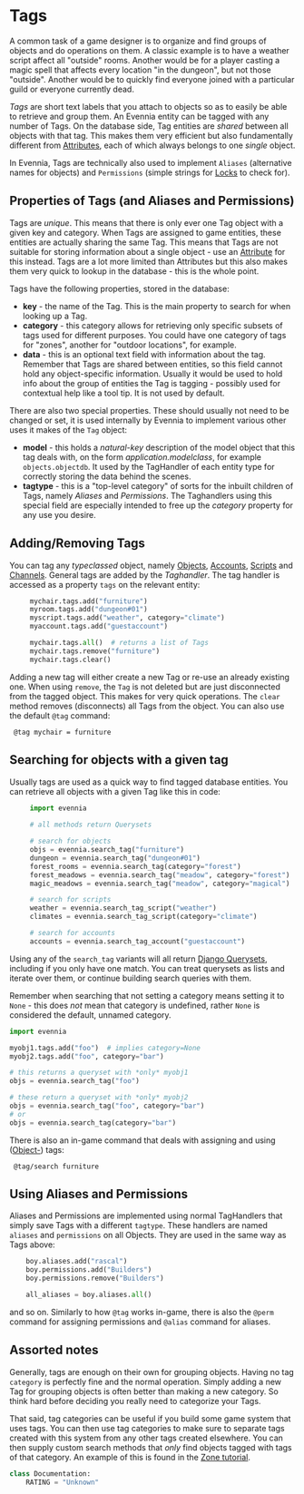 # Tags


A common task of a game designer is to organize and find groups of objects and do operations on them. A classic example is to have a weather script affect all "outside" rooms. Another would be for a player casting a magic spell that affects every location "in the dungeon", but not those "outside". Another would be to quickly find everyone joined with a particular guild or everyone currently dead. 

*Tags* are short text labels that you attach to objects so as to easily be able to retrieve and group them. An Evennia entity can be tagged with any number of Tags. On the database side, Tag entities are *shared* between all objects with that tag. This makes them very efficient but also fundamentally different from [Attributes](../attributes/Attributes), each of which always belongs to one *single* object. 

In Evennia, Tags are technically also used to implement `Aliases` (alternative names for objects) and `Permissions` (simple strings for [Locks](../locks/Locks) to check for). 


## Properties of Tags (and Aliases and Permissions)

Tags are *unique*. This means that there is only ever one Tag object with a given key and category. When Tags are assigned to game entities, these entities are actually sharing the same Tag. This means that Tags are not suitable for storing information about a single object - use an [Attribute](../attributes/Attributes) for this instead. Tags are a lot more limited than Attributes but this also makes them very quick to lookup in the database - this is the whole point.

Tags have the following properties, stored in the database:

- **key** - the name of the Tag. This is the main property to search for when looking up a Tag.
- **category** - this category allows for retrieving only specific subsets of tags used for different purposes. You could have one category of tags for "zones", another for "outdoor locations", for example.
- **data** - this is an optional text field with information about the tag. Remember that Tags are shared between entities, so this field cannot hold any object-specific information. Usually it would be used to hold info about the group of entities the Tag is tagging - possibly used for contextual help like a tool tip. It is not used by default.

There are also two special properties. These should usually not need to be changed or set, it is used internally by Evennia to implement various other uses it makes of the `Tag` object:
- **model** - this holds a *natural-key* description of the model object that this tag deals with, on the form *application.modelclass*, for example `objects.objectdb`. It used by the TagHandler of each entity type for correctly storing the data behind the  scenes. 
- **tagtype** - this is a "top-level category" of sorts for the inbuilt children of Tags, namely *Aliases* and *Permissions*. The Taghandlers using this special field are especially intended to free up the *category* property for any use you desire. 

## Adding/Removing Tags

You can tag any *typeclassed* object, namely [Objects](../objects/Objects), [Accounts](../accounts/Accounts), [Scripts](../scripts/Scripts) and [Channels](../channels/channels). General tags are added by the *Taghandler*.  The tag handler is accessed as a property `tags` on the relevant entity: 

```python
     mychair.tags.add("furniture")
     myroom.tags.add("dungeon#01")
     myscript.tags.add("weather", category="climate")
     myaccount.tags.add("guestaccount")

     mychair.tags.all()  # returns a list of Tags
     mychair.tags.remove("furniture") 
     mychair.tags.clear()    
```

Adding a new tag will either create a new Tag or re-use an already existing one. When using `remove`, the `Tag` is not deleted but are just disconnected from the tagged object. This makes for very quick operations. The `clear` method removes (disconnects) all Tags from the object. You can also use the default `@tag` command: 

     @tag mychair = furniture

## Searching for objects with a given tag

Usually tags are used as a quick way to find tagged database entities. You can retrieve all objects with a given Tag like this in code: 

```python
     import evennia
     
     # all methods return Querysets

     # search for objects 
     objs = evennia.search_tag("furniture")
     dungeon = evennia.search_tag("dungeon#01")
     forest_rooms = evennia.search_tag(category="forest") 
     forest_meadows = evennia.search_tag("meadow", category="forest")
     magic_meadows = evennia.search_tag("meadow", category="magical")

     # search for scripts
     weather = evennia.search_tag_script("weather")
     climates = evennia.search_tag_script(category="climate")

     # search for accounts
     accounts = evennia.search_tag_account("guestaccount")          
```

Using any of the `search_tag` variants will all return [Django Querysets](https://docs.djangoproject.com/en/2.1/ref/models/querysets/), including if you only have one match. You can treat querysets as lists and iterate over them, or continue building search queries with them. 

Remember when searching that not setting a category means setting it to `None` - this does *not* mean that category is undefined, rather `None` is considered the default, unnamed category. 

```python
import evennia 

myobj1.tags.add("foo")  # implies category=None
myobj2.tags.add("foo", category="bar")

# this returns a queryset with *only* myobj1 
objs = evennia.search_tag("foo")

# these return a queryset with *only* myobj2
objs = evennia.search_tag("foo", category="bar")
# or
objs = evennia.search_tag(category="bar")

```



There is also an in-game command that deals with assigning and using ([Object-](../objects/Objects)) tags:

     @tag/search furniture

## Using Aliases and Permissions

Aliases and Permissions are implemented using normal TagHandlers that simply save Tags with a different `tagtype`. These handlers are named `aliases` and `permissions` on all Objects. They are used in the same way as Tags above:

```python
    boy.aliases.add("rascal")
    boy.permissions.add("Builders")
    boy.permissions.remove("Builders")

    all_aliases = boy.aliases.all()
```

and so on. Similarly to how `@tag` works in-game, there is also the `@perm` command for assigning permissions and `@alias` command for aliases. 

## Assorted notes

Generally, tags are enough on their own for grouping objects. Having no tag `category` is perfectly fine and the normal operation. Simply adding a new Tag for grouping objects is often better than making a new category. So think hard before deciding you really need to categorize your Tags. 

That said, tag categories can be useful if you build some game system that uses tags. You can then use tag categories to make sure to separate tags created with this system from any other tags created elsewhere. You can then supply custom search methods that *only* find objects tagged with tags of that category. An example of this 
is found in the [Zone tutorial](Zones). 

```python
class Documentation:
    RATING = "Unknown"
```